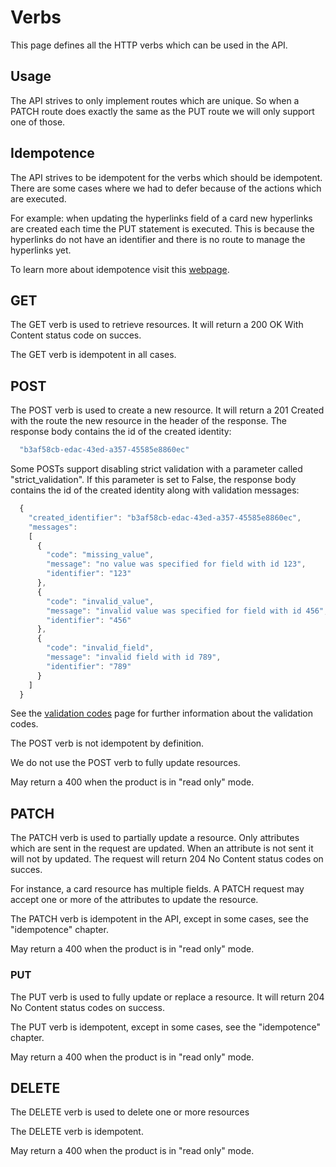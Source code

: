 ﻿# Verbs
This page defines all the HTTP verbs which can be used in the API.

## Usage 
The API strives to only implement routes which are unique. So when a PATCH route does exactly the same as the PUT route we will only support one of those.

## Idempotence
The API strives to be idempotent for the verbs which should be idempotent. There are some cases where we had to defer because of the actions which are executed. 

For example: when updating the hyperlinks field of a card new hyperlinks are created each time the PUT statement is executed. This is because the hyperlinks do not have an identifier and there is no route to manage the hyperlinks yet. 

To learn more about idempotence visit this [webpage][idempontency].

## GET
The GET verb is used to retrieve resources. It will return a 200 OK With Content status code on succes.

The GET verb is idempotent in all cases. 

## POST
The POST verb is used to create a new resource. It will return a 201 Created with the route the new resource in the header of the response. The response body contains the id of the created identity:
```javascript
  "b3af58cb-edac-43ed-a357-45585e8860ec"
```
Some POSTs support disabling strict validation with a parameter called "strict_validation". If this parameter is set to False, the response body contains the id of the created identity along with validation messages:
```javascript
  {
    "created_identifier": "b3af58cb-edac-43ed-a357-45585e8860ec",
    "messages": 
    [
      {
        "code": "missing_value",
        "message": "no value was specified for field with id 123",
        "identifier": "123"
      },
      {
        "code": "invalid_value",
        "message": "invalid value was specified for field with id 456",
        "identifier": "456"
      },
      {
        "code": "invalid_field",
        "message": "invalid field with id 789",
        "identifier": "789"
      }
    ]
  }
```
See the [validation codes][validationcodes] page for further information about the validation codes.

The POST verb is not idempotent by definition.

We do not use the POST verb to fully update resources.

May return a 400 when the product is in "read only" mode.

## PATCH
The PATCH verb is used to partially update a resource. Only attributes which are sent in the request are updated. When an attribute is not sent it will not by updated. The request will return 204 No Content status codes on succes.

For instance, a card resource has multiple fields. A PATCH request may accept one or more of the attributes to update the resource. 

The PATCH verb is idempotent in the API, except in some cases, see the "idempotence" chapter.

May return a 400 when the product is in "read only" mode.

### PUT
The PUT verb is used to fully update or replace a resource. It will return 204 No Content status codes on success.

The PUT verb is idempotent, except in some cases, see the "idempotence" chapter.

May return a 400 when the product is in "read only" mode.

## DELETE
The DELETE verb is used to delete one or more resources

The DELETE verb is idempotent.

May return a 400 when the product is in "read only" mode.

[idempontency]:<http://www.restapitutorial.com/lessons/idempotency.html>
[validationcodes]: <ValidationCodes.md>
